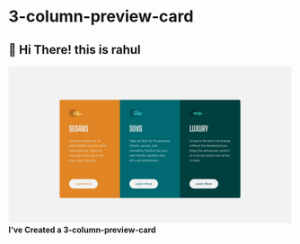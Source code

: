 # 3-column-preview-card

## 👋 Hi There! this is rahul
![desktop design](images/desktop-design.jpg)
**I've Created a 3-column-preview-card**
